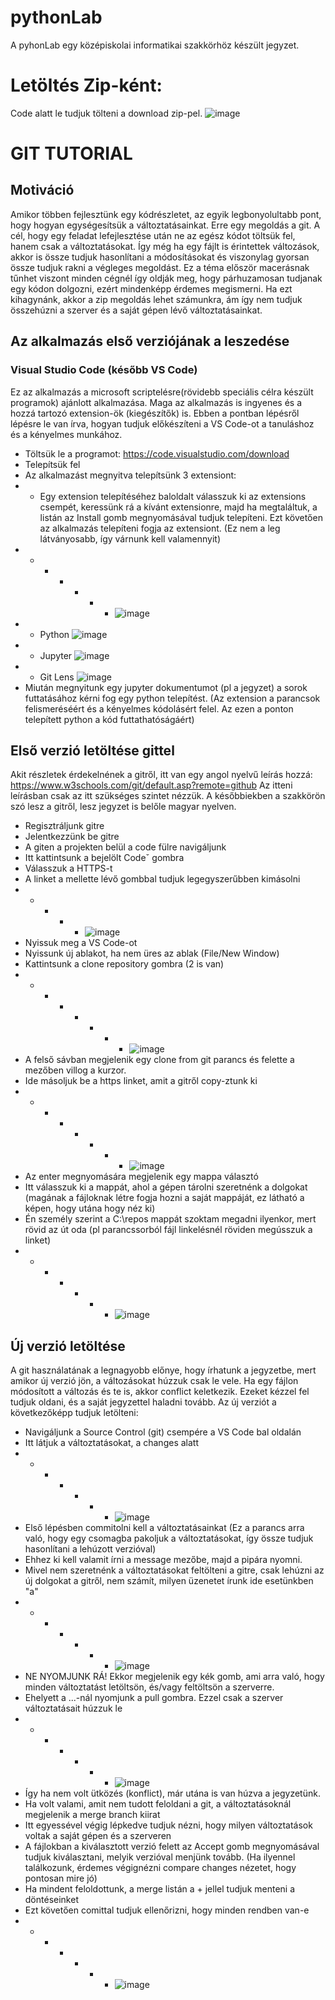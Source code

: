 # pythonLab

A pyhonLab egy középiskolai informatikai szakkörhöz készült jegyzet.

# Letöltés Zip-ként:
Code alatt le tudjuk tölteni a download zip-pel.
![image](https://user-images.githubusercontent.com/13373740/165831894-aa912a89-c738-46cd-89c1-b6d040e631a8.png)

# GIT TUTORIAL
## Motiváció
Amikor többen fejlesztünk egy kódrészletet, az egyik legbonyolultabb pont, hogy hogyan egységesítsük a változtatásainkat. Erre egy megoldás a git. A cél, hogy egy feladat lefejlesztése után ne az egész kódot töltsük fel, hanem csak a változtatásokat. Így még ha egy fájlt is érintettek változások, akkor is össze tudjuk hasonlítani a módosításokat és viszonylag gyorsan össze tudjuk rakni a végleges megoldást.
Ez a téma először macerásnak tűnhet viszont minden cégnél így oldják meg, hogy párhuzamosan tudjanak egy kódon dolgozni, ezért mindenképp érdemes megismerni. Ha ezt kihagynánk, akkor a zip megoldás lehet számunkra, ám így nem tudjuk összehúzni a szerver és a saját gépen lévő változtatásainkat.

## Az alkalmazás első verziójának a leszedése
### Visual Studio Code (később VS Code)
Ez az alkalmazás a microsoft scriptelésre(rövidebb speciális célra készült programok) ajánlott alkalmazása. Maga az alkalmazás is ingyenes és a hozzá tartozó extension-ök (kiegészítők) is.
Ebben a pontban lépésről lépésre le van írva, hogyan tudjuk előkészíteni a VS Code-ot a tanuláshoz és a kényelmes munkához.
- Töltsük le a programot: https://code.visualstudio.com/download
- Telepítsük fel
- Az alkalmazást megnyitva telepítsünk 3 extensiont:
- - Egy extension telepítéséhez baloldalt válasszuk ki az extensions csempét, keressünk rá a kívánt extensionre, majd ha megtaláltuk, a listán az Install gomb megnyomásával tudjuk telepíteni. Ezt követően az alkalmazás telepíteni fogja az extensiont. (Ez nem a leg látványosabb, így várnunk kell valamennyit)
- - - - - - - ![image](https://user-images.githubusercontent.com/13373740/166009165-973970df-138e-4344-9bea-96903102d9c3.png)
- - Python ![image](https://user-images.githubusercontent.com/13373740/166008407-df44f01a-75a1-4633-b337-c534ad86bc04.png)
- - Jupyter ![image](https://user-images.githubusercontent.com/13373740/166008840-80c634de-3b9e-4c1e-a89c-7c85385f46c3.png)
- - Git Lens ![image](https://user-images.githubusercontent.com/13373740/166008995-3ed6456c-d0c5-4c57-9ed4-f73471b8aca2.png)
- Miután megnyitunk egy jupyter dokumentumot (pl a jegyzet) a sorok futtatásához kérni fog egy python telepítést. (Az extension a parancsok felismeréséért és a kényelmes kódolásért felel. Az ezen a ponton telepített python a kód futtathatóságáért)

## Első verzió letöltése gittel
Akit részletek érdekelnének a gitről, itt van egy angol nyelvű leírás hozzá: https://www.w3schools.com/git/default.asp?remote=github
Az itteni leírásban csak az itt szükséges szintet nézzük. A későbbiekben a szakkörön szó lesz a gitről, lesz jegyzet is belőle magyar nyelven.
- Regisztráljunk gitre
- Jelentkezzünk be gitre
- A giten a projekten belül a code fülre navigáljunk
- Itt kattintsunk a bejelölt Codeˇ gombra
- Válasszuk a HTTPS-t
- A linket a mellette lévő gombbal tudjuk legegyszerűbben kimásolni
- - - - - ![image](https://user-images.githubusercontent.com/13373740/165829067-d2bee694-6cb5-4959-bbc3-d99e4cae0883.png)
- Nyissuk meg a VS Code-ot
- Nyissunk új ablakot, ha nem üres az ablak (File/New Window)
- Kattintsunk a clone repository gombra (2 is van)
- - - - - - - - ![image](https://user-images.githubusercontent.com/13373740/166056067-8cf3197f-47f0-4584-a9d2-360729305906.png)
- A felső sávban megjelenik egy clone from git parancs és felette a mezőben villog a kurzor.
- Ide másoljuk be a https linket, amit a gitről copy-ztunk ki
- - - - - - - - ![image](https://user-images.githubusercontent.com/13373740/166058758-a46a7dc1-d127-4248-bb09-592c087654f7.png)
- Az enter megnyomására megjelenik egy mappa választó
- Itt válasszuk ki a mappát, ahol a gépen tárolni szeretnénk a dolgokat (magának a fájloknak létre fogja hozni a saját mappáját, ez látható a képen, hogy utána hogy néz ki)
- Én személy szerint a C:\repos mappát szoktam megadni ilyenkor, mert rövid az út oda (pl parancssorból fájl linkelésnél röviden megússzuk a linket)
- - - - - - - ![image](https://user-images.githubusercontent.com/13373740/166064169-2453bfb0-5654-4965-ab3b-a1444bd08aa9.png)

## Új verzió letöltése
A git használatának a legnagyobb előnye, hogy írhatunk a jegyzetbe, mert amikor új verzió jön, a változásokat húzzuk csak le vele. Ha egy fájlon módosított a változás és te is, akkor conflict keletkezik. Ezeket kézzel fel tudjuk oldani, és a saját jegyzettel haladni tovább.
Az új verziót a következőképp tudjuk letölteni:
- Navigáljunk a Source Control (git) csempére a VS Code bal oldalán
- Itt látjuk a változtatásokat, a changes alatt
- - - - - - - ![image](https://user-images.githubusercontent.com/13373740/166070834-ff065294-c85e-484f-86cf-a9eec6880e12.png)
- Első lépésben commitolni kell a változtatásainkat (Ez a parancs arra való, hogy egy csomagba pakoljuk a változtatásokat, így össze tudjuk hasonlítani a lehúzott verzióval)
- Ehhez ki kell valamit írni a message mezőbe, majd a pipára nyomni.
- Mivel nem szeretnénk a változtatásokat feltölteni a gitre, csak lehúzni az új dolgokat a gitről, nem számít, milyen üzenetet írunk ide esetünkben "a"
- - - - - - - ![image](https://user-images.githubusercontent.com/13373740/166073643-0d0a512b-c175-4635-b334-1d3d6e8b0ffb.png)
- NE NYOMJUNK RÁ! Ekkor megjelenik egy kék gomb, ami arra való, hogy minden változtatást letöltsön, és/vagy feltöltsön a szerverre.
- Ehelyett a ...-nál nyomjunk a pull gombra. Ezzel csak a szerver változtatásait húzzuk le
- - - - - - - ![image](https://user-images.githubusercontent.com/13373740/166074279-b3553cfd-c667-4dbd-9fdd-2a81b1ad5565.png)
- Így ha nem volt ütközés (konflict), már utána is van húzva a jegyzetünk.
- Ha volt valami, amit nem tudott feloldani a git, a változtatásoknál megjelenik a merge branch kiirat
- Itt egyessével végig lépkedve tudjuk nézni, hogy milyen változtatások voltak a saját gépen és a szerveren
- A fájlokban a kiválasztott verzió felett az Accept gomb megnyomásával tudjuk kiválasztani, melyik verzióval menjünk tovább. (Ha ilyennel találkozunk, érdemes végignézni compare changes nézetet, hogy pontosan mire jó)
- Ha mindent feloldottunk, a merge listán a + jellel tudjuk menteni a döntéseinket
- Ezt követően comittal tudjuk ellenőrizni, hogy minden rendben van-e
- - - - - - - ![image](https://user-images.githubusercontent.com/13373740/166075610-b78da85f-d964-4bac-bad8-6d9eb9b85bd0.png)
